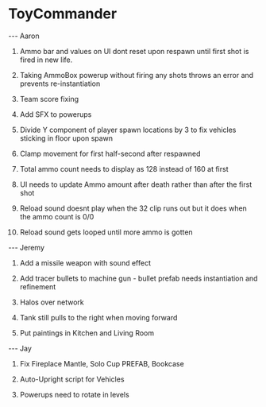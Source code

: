 # ToyCommander

--- Aaron

1) Ammo bar and values on UI dont reset upon respawn until first shot is fired in new life.

2) Taking AmmoBox powerup without firing any shots throws an error and prevents re-instantiation

3) Team score fixing

4) Add SFX to powerups

6) Divide Y component of player spawn locations by 3 to fix vehicles sticking in floor upon spawn

7) Clamp movement for first half-second after respawned

8) Total ammo count needs to display as 128 instead of 160 at first

9) UI needs to update Ammo amount after death rather than after the first shot

10) Reload sound doesnt play when the 32 clip runs out but it does when the ammo count is 0/0

11) Reload sound gets looped until more ammo is gotten

--- Jeremy

1) Add a missile weapon with sound effect

2) Add tracer bullets to machine gun - bullet prefab needs instantiation and refinement

3) Halos over network

4) Tank still pulls to the right when moving forward

5) Put paintings in Kitchen and Living Room

--- Jay

1) Fix Fireplace Mantle, Solo Cup PREFAB, Bookcase

2) Auto-Upright script for Vehicles

3) Powerups need to rotate in levels
